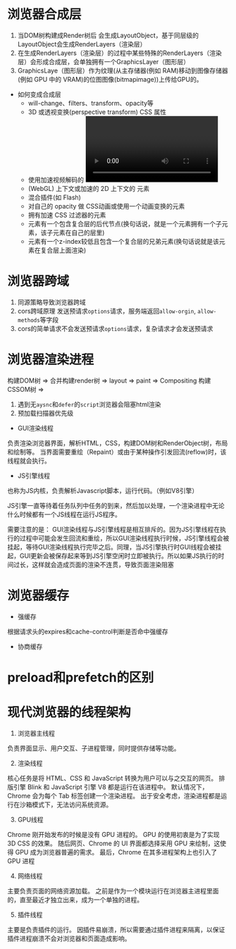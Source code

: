 # 浏览器合成层

1. 当DOM树构建成Render树后 会生成LayoutObject，基于同层级的LayoutObject会生成RenderLayers（渲染层）
2. 在生成RenderLayers（渲染层）的过程中某些特殊的RenderLayers（渲染层）会形成合成层，会单独拥有一个GraphicsLayer（图形层）
3. GraphicsLaye（图形层）作为纹理(从主存储器(例如 RAM)移动到图像存储器(例如 GPU 中的 VRAM)的位图图像(bitmapimage))上传给GPU的。

- 如何变成合成层
    - will-change、filters、transform、opacity等
    - 3D 或透视变换(perspective transform) CSS 属性
    - 使用加速视频解码的 <video> 元素 拥有 3D
    - (WebGL) 上下文或加速的 2D 上下文的 <canvas> 元素
    - 混合插件(如 Flash)
    - 对自己的 opacity 做 CSS动画或使用一个动画变换的元素
    - 拥有加速 CSS 过滤器的元素
    - 元素有一个包含复合层的后代节点(换句话说，就是一个元素拥有一个子元素，该子元素在自己的层里)
    - 元素有一个z-index较低且包含一个复合层的兄弟元素(换句话说就是该元素在复合层上面渲染)

# 浏览器跨域
1. 同源策略导致浏览器跨域
2. cors跨域原理  发送预请求`options`请求，服务端返回`allow-orgin`, `allow-methods`等字段
3. cors的简单请求不会发送预请求`options`请求，复杂请求才会发送预请求

# 浏览器渲染进程

构建DOM树 => 
                合并构建render树 => layout => paint => Compositing
构建CSSOM树 => 

1. 遇到无`aysnc`和`defer`的`script`浏览器会阻塞html渲染
2. 预加载扫描器优先级

- GUI渲染线程

负责渲染浏览器界面，解析HTML，CSS，构建DOM树和RenderObject树，布局和绘制等。
当界面需要重绘（Repaint）或由于某种操作引发回流(reflow)时，该线程就会执行。

- JS引擎线程

也称为JS内核，负责解析Javascript脚本，运行代码。（例如V8引擎）

JS引擎一直等待着任务队列中任务的到来，然后加以处理，一个渲染进程中无论什么时候都有一个JS线程在运行JS程序。

需要注意的是：
GUI渲染线程与JS引擎线程是相互排斥的。因为JS引擎线程在执行的过程中可能会发生回流和重绘，所以GUI渲染线程执行时候，JS引擎线程会被挂起，等待GUI渲染线程执行完毕之后。同理，当JS引擎执行时GUI线程会被挂起，GUI更新会被保存起来等到JS引擎空闲时立即被执行。所以如果JS执行的时间过长，这样就会造成页面的渲染不连贯，导致页面渲染阻塞


# 浏览器缓存

- 强缓存

根据请求头的expires和cache-control判断是否命中强缓存

- 协商缓存

# preload和prefetch的区别



# 现代浏览器的线程架构
1. 浏览器主线程

负责界面显示、用户交互、子进程管理，同时提供存储等功能。

2. 渲染线程

核心任务是将 HTML、CSS 和 JavaScript 转换为用户可以与之交互的网页。
排版引擎 Blink 和 JavaScript 引擎 V8 都是运行在该进程中。
默认情况下，Chrome 会为每个 Tab 标签创建一个渲染进程。
出于安全考虑，渲染进程都是运行在沙箱模式下，无法访问系统资源。

3. GPU线程

Chrome 刚开始发布的时候是没有 GPU 进程的。
GPU 的使用初衷是为了实现 3D CSS 的效果。
随后网页、Chrome 的 UI 界面都选择采用 GPU 来绘制，这使得 GPU 成为浏览器普遍的需求。
最后，Chrome 在其多进程架构上也引入了 GPU 进程

4. 网络线程

主要负责页面的网络资源加载。
之前是作为一个模块运行在浏览器主进程里面的，直至最近才独立出来，成为一个单独的进程。

5. 插件线程

主要是负责插件的运行。
因插件易崩溃，所以需要通过插件进程来隔离，以保证插件进程崩溃不会对浏览器和页面造成影响。
